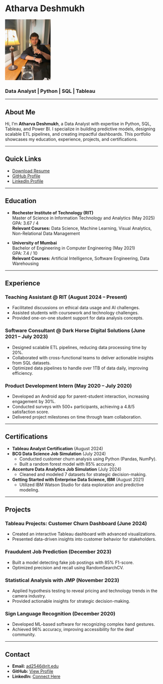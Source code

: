# Atharva Deshmukh

<img src="assets/profile.jpg" alt="Profile Picture" width="150px">

### Data Analyst | Python | SQL | Tableau

---

## About Me

Hi, I’m **Atharva Deshmukh**, a Data Analyst with expertise in Python, SQL, Tableau, and Power BI. I specialize in building predictive models, designing scalable ETL pipelines, and creating impactful dashboards. This portfolio showcases my education, experience, projects, and certifications.

---

## **Quick Links**

- [Download Resume](resumes/Atharva_Deshmukh_DA_Jan_3.pdf)
- [GitHub Profile](https://github.com/your-username)
- [LinkedIn Profile](https://www.linkedin.com/in/your-profile)

---

## **Education**

- **Rochester Institute of Technology (RIT)**  
  Master of Science in Information Technology and Analytics (May 2025)  
  GPA: 3.67 / 4  
  **Relevant Courses:** Data Science, Machine Learning, Visual Analytics, Non-Relational Data Management  

- **University of Mumbai**  
  Bachelor of Engineering in Computer Engineering (May 2021)  
  GPA: 7.4 / 10  
  **Relevant Courses:** Artificial Intelligence, Software Engineering, Data Warehousing  

---

## **Experience**

### Teaching Assistant @ RIT (August 2024 – Present)  
- Facilitated discussions on ethical data usage and AI challenges.  
- Assisted students with coursework and technology challenges.  
- Provided one-on-one student support for data analysis concepts.  

### Software Consultant @ Dark Horse Digital Solutions (June 2021 – July 2023)  
- Designed scalable ETL pipelines, reducing data processing time by 20%.  
- Collaborated with cross-functional teams to deliver actionable insights from SQL datasets.  
- Optimized data pipelines to handle over 1TB of data daily, improving efficiency.  

### Product Development Intern (May 2020 – July 2020)  
- Developed an Android app for parent-student interaction, increasing engagement by 30%.  
- Conducted surveys with 500+ participants, achieving a 4.8/5 satisfaction score.  
- Delivered project milestones on time through team collaboration.  

---

## **Certifications**

- **Tableau Analyst Certification** (August 2024)  
- **BCG Data Science Job Simulation** (July 2024)  
  - Conducted customer churn analysis using Python (Pandas, NumPy).  
  - Built a random forest model with 85% accuracy.  
- **Accenture Data Analytics Job Simulation** (July 2024)  
  - Cleaned and modeled 7 datasets for strategic decision-making.  
- **Getting Started with Enterprise Data Science, IBM** (August 2021)  
  - Utilized IBM Watson Studio for data exploration and predictive modeling.  

---

## **Projects**

### Tableau Projects: Customer Churn Dashboard (June 2024)  
- Created an interactive Tableau dashboard with advanced visualizations.  
- Presented data-driven insights into customer behavior for stakeholders.

### Fraudulent Job Prediction (December 2023)  
- Built a model detecting fake job postings with 85% F1-score.  
- Optimized precision and recall using RandomSearchCV.

### Statistical Analysis with JMP (November 2023)  
- Applied hypothesis testing to reveal pricing and technology trends in the camera industry.  
- Provided actionable insights for strategic decision-making.

### Sign Language Recognition (December 2020)  
- Developed ML-based software for recognizing complex hand gestures.  
- Achieved 96% accuracy, improving accessibility for the deaf community.

---

## **Contact**

- **Email:** [ad2546@rit.edu](mailto:ad2546@rit.edu)  
- **GitHub:** [View Profile](https://github.com/ad2546)  
- **LinkedIn:** [Connect Here](https://www.linkedin.com/in/your-profile)

